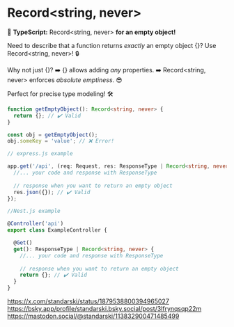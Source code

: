 # Record<string, never>

🚀 **TypeScript:** Record<string, never> **for an empty object!**

Need to describe that a function returns _exactly_ an empty object {}? Use Record<string, never>! 🔒

Why not just {}?
➡️ {} allows adding _any_ properties.
➡️ Record<string, never> enforces _absolute emptiness_. 😎

Perfect for precise type modeling! 🛠️

```typescript
function getEmptyObject(): Record<string, never> {  
  return {}; // ✔️ Valid
}  

const obj = getEmptyObject();  
obj.someKey = 'value'; // ❌ Error!  
```

```typescript
// express.js example

app.get('/api', (req: Request, res: ResponseType | Record<string, never>) => {
  //... your code and response with ResponseType
  
  // response when you want to return an empty object
  res.json({}); // ✔️ Valid
});

```


```Typescript
//Nest.js example

@Controller('api')
export class ExampleController {

  @Get()
  get(): ResponseType | Record<string, never> {
    //... your code and response with ResponseType
    
    // response when you want to return an empty object
    return {}; // ✔️ Valid
  }
}
```


https://x.com/standarski/status/1879538800394965027
https://bsky.app/profile/standarski.bsky.social/post/3lfrynqsqp22m
https://mastodon.social/@standarski/113832900471485499